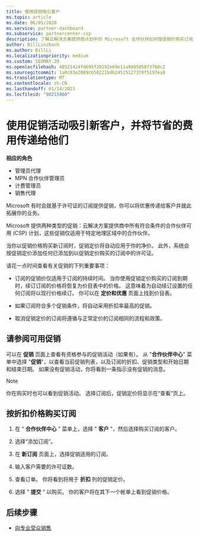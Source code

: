 ```yaml
---
title: 使用促销吸引客户
ms.topic: article
ms.date: 06/05/2020
ms.service: partner-dashboard
ms.subservice: partnercenter-csp
description: 了解云解决方案提供商计划中的 Microsoft 合作伙伴如何按促销价购买订阅，并向其客户节省费用。
author: BillLinzbach
ms.author: BillLi
ms.localizationpriority: medium
ms.custom: SEOMAY.20
ms.openlocfilehash: 48521424fd695f20192e69e11a980505873768c2
ms.sourcegitcommit: 1a0c83e2089cb58221bdb24525127378f5197ea8
ms.translationtype: MT
ms.contentlocale: zh-CN
ms.lasthandoff: 01/14/2021
ms.locfileid: "98215860"
---
```

# <a name="use-promotions-to-attract-new-customers-and-pass-the-savings-on-to-them"></a>使用促销活动吸引新客户，并将节省的费用传递给他们



**相应的角色**

- 管理员代理
- MPN 合作伙伴管理员
- 计费管理员
- 销售代理


Microsoft 有时会就基于许可证的订阅提供促销，你可以将优惠传递给客户并就此拓展你的业务。 

Microsoft 提供两种类型的促销：云解决方案提供商中所有符合条件的合作伙伴可用 (CSP) 计划，这些促销仅适用于特定地理区域中的合作伙伴。

当你以促销价格购买新订阅时，促销定价将自动应用于你的净价。 此外，系统会按促销定价添加任何已添加到以促销定价购买的订阅中的许可证。 

请花一点时间查看有关促销的下列重要事项：

- 订阅的促销价仅适用于订阅的持续时间。 当你使用促销定价购买的订阅到期时，续订订阅的价格将恢复为价目表中的价格。 这意味着为自动续订设置的任何订阅将以现行价格续订。 你可以在 **定价和优惠** 页面上找到价目表。

- 如果订阅符合多个促销条件，将自动采用折扣率最高的促销。

- 取消促销定价的订阅将遵循与正常定价的订阅相同的流程和政策。

## <a name="see-available-promotions"></a>请参阅可用促销

可以在 **促销** 页面上查看有资格参与的促销活动（如果有）。 从 "**合作伙伴中心**" 菜单中选择 "**促销**"，以查看当前促销列表，以及订阅的折扣、促销类型和开始日期和结束日期。 如果没有促销活动，你将看到一条指示没有促销的消息。 

> [!NOTE]  
> 你在购买时也可以看到促销活动。 选择订阅后，促销定价将显示在“查看”页上。

## <a name="purchase-subscriptions-at-promotion-prices"></a>按折扣价格购买订阅

1. 在 " **合作伙伴中心** " 菜单上，选择 " **客户** "，然后选择购买订阅的客户。 

2. 选择“添加订阅”。

3. 在 **新订阅** 页面上，选择促销适用的订阅。

4. 输入客户需要的许可证数。 

5. 查看订单。 你将看到将用于 **折扣** 列的促销定价。  

6. 选择 " **提交** " 以购买。 你的客户将在其下一个帐单上看到促销价格。  


## <a name="next-steps"></a>后续步骤

- [向专业受众销售](sell-to-education-customers.md)